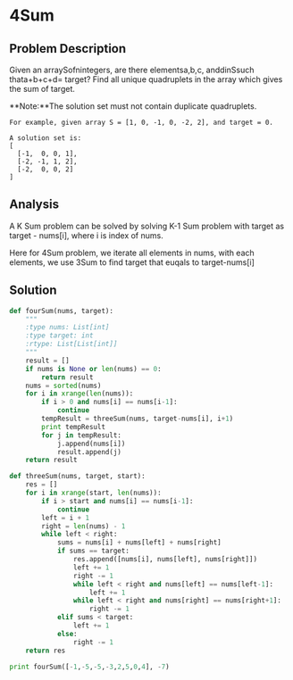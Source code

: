 # 4Sum

## Problem Description

Given an arraySofnintegers, are there elementsa,b,c, anddinSsuch thata+b+c+d= target? Find all unique quadruplets in the array which gives the sum of target.

**Note:**The solution set must not contain duplicate quadruplets.

```
For example, given array S = [1, 0, -1, 0, -2, 2], and target = 0.

A solution set is:
[
  [-1,  0, 0, 1],
  [-2, -1, 1, 2],
  [-2,  0, 0, 2]
]
```

## Analysis

A K Sum problem can be solved by solving K-1 Sum problem with target as target - nums\[i\], where i is index of nums.

Here for 4Sum problem, we iterate all elements in nums, with each elements, we use 3Sum to find target that euqals to target-nums\[i\]

## Solution

```py
def fourSum(nums, target):
    """
    :type nums: List[int]
    :type target: int
    :rtype: List[List[int]]
    """
    result = []
    if nums is None or len(nums) == 0:
        return result
    nums = sorted(nums)
    for i in xrange(len(nums)):
        if i > 0 and nums[i] == nums[i-1]:
            continue
        tempResult = threeSum(nums, target-nums[i], i+1)
        print tempResult
        for j in tempResult:
            j.append(nums[i])
            result.append(j)
    return result

def threeSum(nums, target, start):
    res = []
    for i in xrange(start, len(nums)):
        if i > start and nums[i] == nums[i-1]:
            continue
        left = i + 1
        right = len(nums) - 1
        while left < right:
            sums = nums[i] + nums[left] + nums[right]
            if sums == target:
                res.append([nums[i], nums[left], nums[right]])
                left += 1
                right -= 1
                while left < right and nums[left] == nums[left-1]:
                    left += 1
                while left < right and nums[right] == nums[right+1]:
                    right -= 1
            elif sums < target:
                left += 1
            else:
                right -= 1
    return res

print fourSum([-1,-5,-5,-3,2,5,0,4], -7)
```



